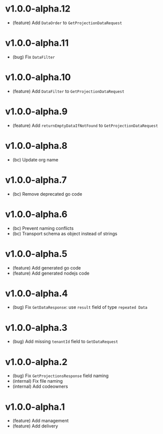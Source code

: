 # v1.0.0-alpha.12

- (feature) Add `DataOrder` to `GetProjectionDataRequest`

# v1.0.0-alpha.11

- (bug) Fix `DataFilter`

# v1.0.0-alpha.10

- (feature) Add `DataFilter` to `GetProjectionDataRequest`

# v1.0.0-alpha.9

- (feature) Add `returnEmptyDataIfNotFound` to `GetProjectionDataRequest`

# v1.0.0-alpha.8

- (bc) Update org name

# v1.0.0-alpha.7

- (bc) Remove deprecated go code

# v1.0.0-alpha.6

- (bc) Prevent naming conflicts
- (bc) Transport schema as object instead of strings

# v1.0.0-alpha.5

- (feature) Add generated go code
- (feature) Add generated nodejs code

# v1.0.0-alpha.4

- (bug) Fix `GetDataResponse`: use `result` field of type `repeated Data`

# v1.0.0-alpha.3

- (bug) Add missing `tenantId` field to `GetDataRequest`

# v1.0.0-alpha.2

- (bug) Fix `GetProjectionsResponse` field naming
- (internal) Fix file naming
- (internal) Add codeowners

# v1.0.0-alpha.1

- (feature) Add management
- (feature) Add delivery
